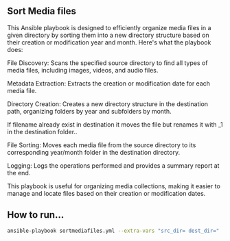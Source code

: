 ## Sort Media files
This Ansible playbook is designed to efficiently organize media files in a given directory by sorting them into a new directory structure based on their creation or modification year and month. Here's what the playbook does:

File Discovery: Scans the specified source directory to find all types of media files, including images, videos, and audio files.

Metadata Extraction: Extracts the creation or modification date for each media file.

Directory Creation: Creates a new directory structure in the destination path, organizing folders by year and subfolders by month.

If filename already exist in destination it moves the file but renames it with _1 in the destination folder..

File Sorting: Moves each media file from the source directory to its corresponding year/month folder in the destination directory.

Logging: Logs the operations performed and provides a summary report at the end.

This playbook is useful for organizing media collections, making it easier to manage and locate files based on their creation or modification dates.

## How to run...
```bash
ansible-playbook sortmediafiles.yml --extra-vars "src_dir= dest_dir="
```
